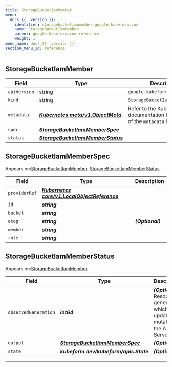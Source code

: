 ```yaml
---
title: StorageBucketIamMember
menu:
  docs_{{ .version }}:
    identifier: storagebucketiammember-google.kubeform.com
    name: StorageBucketIamMember
    parent: google.kubeform.com-reference
    weight: 1
menu_name: docs_{{ .version }}
section_menu_id: reference
---
```


## StorageBucketIamMember
| Field | Type | Description |
| ------ | ----- | ----------- |
| `apiVersion` | string | `google.kubeform.com/v1alpha1` |
|    `kind` | string | `StorageBucketIamMember` |
| `metadata` | ***[Kubernetes meta/v1.ObjectMeta](https://kubernetes.io/docs/reference/generated/kubernetes-api/v1.13/#objectmeta-v1-meta)***|Refer to the Kubernetes API documentation for the fields of the `metadata` field.|
| `spec` | ***[StorageBucketIamMemberSpec](#storagebucketiammemberspec)***||
| `status` | ***[StorageBucketIamMemberStatus](#storagebucketiammemberstatus)***||
## StorageBucketIamMemberSpec

Appears on:[StorageBucketIamMember](#storagebucketiammember), [StorageBucketIamMemberStatus](#storagebucketiammemberstatus)

| Field | Type | Description |
| ------ | ----- | ----------- |
| `providerRef` | ***[Kubernetes core/v1.LocalObjectReference](https://kubernetes.io/docs/reference/generated/kubernetes-api/v1.13/#localobjectreference-v1-core)***||
| `id` | ***string***||
| `bucket` | ***string***||
| `etag` | ***string***| ***(Optional)*** |
| `member` | ***string***||
| `role` | ***string***||
## StorageBucketIamMemberStatus

Appears on:[StorageBucketIamMember](#storagebucketiammember)

| Field | Type | Description |
| ------ | ----- | ----------- |
| `observedGeneration` | ***int64***| ***(Optional)*** Resource generation, which is updated on mutation by the API Server.|
| `output` | ***[StorageBucketIamMemberSpec](#storagebucketiammemberspec)***| ***(Optional)*** |
| `state` | ***kubeform.dev/kubeform/apis.State***| ***(Optional)*** |
---
